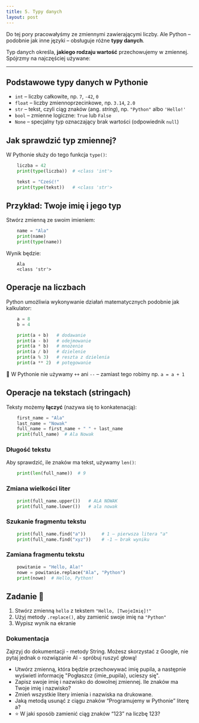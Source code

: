 ```yaml
---
title: 5. Typy danych
layout: post
---
```


Do tej pory pracowałyśmy ze zmiennymi zawierającymi liczby. Ale Python – podobnie jak inne języki – obsługuje różne **typy danych**.

Typ danych określa, **jakiego rodzaju wartość** przechowujemy w zmiennej.  
Spójrzmy na najczęściej używane:

---

## Podstawowe typy danych w Pythonie

- `int` – liczby całkowite, np. `7`, `-42`, `0`
- `float` – liczby zmiennoprzecinkowe, np. `3.14`, `2.0`
- `str` – tekst, czyli ciąg znaków (ang. *string*), np. `"Python"` albo `'Hello!'`
- `bool` – zmienne logiczne: `True` lub `False`
- `None` – specjalny typ oznaczający brak wartości (odpowiednik `null`)


## Jak sprawdzić typ zmiennej?

W Pythonie służy do tego funkcja `type()`:

```python
    liczba = 42
    print(type(liczba))  # <class 'int'>

    tekst = "Cześć!"
    print(type(tekst))   # <class 'str'>
```


## Przykład: Twoje imię i jego typ

Stwórz zmienną ze swoim imieniem:
```python
    name = "Ala"
    print(name)
    print(type(name))
```

Wynik będzie:

```
    Ala
    <class 'str'>
```

## Operacje na liczbach

Python umożliwia wykonywanie działań matematycznych podobnie jak kalkulator:

```python
    a = 8
    b = 4

    print(a + b)   # dodawanie
    print(a - b)   # odejmowanie
    print(a * b)   # mnożenie
    print(a / b)   # dzielenie
    print(a % 3)   # reszta z dzielenia
    print(a ** 2)  # potęgowanie
```

📌 W Pythonie nie używamy `++` ani `--` – zamiast tego robimy np. `a = a + 1`


## Operacje na tekstach (stringach)

Teksty możemy **łączyć** (nazywa się to konkatenacją):

```python
    first_name = "Ala"
    last_name = "Nowak"
    full_name = first_name + " " + last_name
    print(full_name)  # Ala Nowak
```

### Długość tekstu

Aby sprawdzić, ile znaków ma tekst, używamy `len()`:

```python
    print(len(full_name))  # 9
```

### Zmiana wielkości liter
```python
    print(full_name.upper())   # ALA NOWAK
    print(full_name.lower())   # ala nowak
```


### Szukanie fragmentu tekstu
```python
    print(full_name.find("a"))      # 1 – pierwsza litera "a"
    print(full_name.find("xyz"))    # -1 – brak wyniku
```


### Zamiana fragmentu tekstu
```python
    powitanie = "Hello, Ala!"
    nowe = powitanie.replace("Ala", "Python")
    print(nowe)  # Hello, Python!
```


## Zadanie 🎯

1. Stwórz zmienną `hello` z tekstem `"Hello, [TwojeImię]!"`  
2. Użyj metody `.replace()`, aby zamienić swoje imię na `"Python"`  
3. Wypisz wynik na ekranie


### Dokumentacja 

Zajrzyj do dokumentacji - metody String. Możesz skorzystać z Google, nie pytaj jednak o rozwiązanie AI - spróbuj ruszyć głową!

- Utwórz zmienną, która będzie przechowywać imię pupila, a następnie wyświetl informację "Pogłaszcz {imie_pupila}, ucieszy się".
- Zapisz swoje imię i nazwisko do dowolnej zmiennej. Ile znaków ma Twoje imię i nazwisko?
- Zmień wszystkie litery imienia i nazwiska na drukowane.
- Jaką metodą usunąć z ciągu znaków “Programujemy w Pythonie” literę a?
- ⭐ W jaki sposób zamienić ciąg znaków “123” na liczbę 123?
